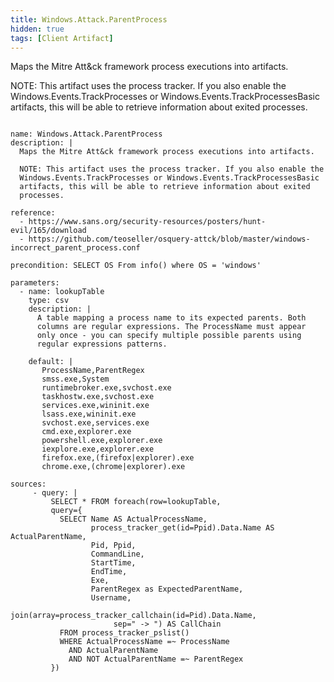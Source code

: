 ```yaml
---
title: Windows.Attack.ParentProcess
hidden: true
tags: [Client Artifact]
---
```


Maps the Mitre Att&ck framework process executions into artifacts.

NOTE: This artifact uses the process tracker. If you also enable the
Windows.Events.TrackProcesses or Windows.Events.TrackProcessesBasic
artifacts, this will be able to retrieve information about exited
processes.


<pre><code class="language-yaml">
name: Windows.Attack.ParentProcess
description: |
  Maps the Mitre Att&ck framework process executions into artifacts.

  NOTE: This artifact uses the process tracker. If you also enable the
  Windows.Events.TrackProcesses or Windows.Events.TrackProcessesBasic
  artifacts, this will be able to retrieve information about exited
  processes.

reference:
  - https://www.sans.org/security-resources/posters/hunt-evil/165/download
  - https://github.com/teoseller/osquery-attck/blob/master/windows-incorrect_parent_process.conf

precondition: SELECT OS From info() where OS = 'windows'

parameters:
  - name: lookupTable
    type: csv
    description: |
      A table mapping a process name to its expected parents. Both
      columns are regular expressions. The ProcessName must appear
      only once - you can specify multiple possible parents using
      regular expressions patterns.

    default: |
       ProcessName,ParentRegex
       smss.exe,System
       runtimebroker.exe,svchost.exe
       taskhostw.exe,svchost.exe
       services.exe,wininit.exe
       lsass.exe,wininit.exe
       svchost.exe,services.exe
       cmd.exe,explorer.exe
       powershell.exe,explorer.exe
       iexplore.exe,explorer.exe
       firefox.exe,(firefox|explorer).exe
       chrome.exe,(chrome|explorer).exe

sources:
     - query: |
         SELECT * FROM foreach(row=lookupTable,
         query={
           SELECT Name AS ActualProcessName,
                  process_tracker_get(id=Ppid).Data.Name AS ActualParentName,
                  Pid, Ppid,
                  CommandLine,
                  StartTime,
                  EndTime,
                  Exe,
                  ParentRegex as ExpectedParentName,
                  Username,
                  join(array=process_tracker_callchain(id=Pid).Data.Name,
                       sep=" -> ") AS CallChain
           FROM process_tracker_pslist()
           WHERE ActualProcessName =~ ProcessName
             AND ActualParentName
             AND NOT ActualParentName =~ ParentRegex
         })

</code></pre>


